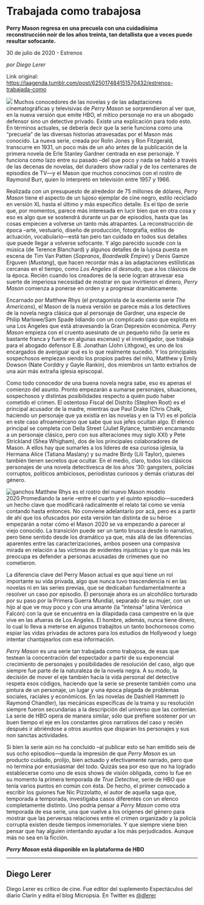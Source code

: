 # Trabajada como trabajosa

**Perry Mason regresa en una precuela con una cuidadísima reconstrucción noir de los años treinta, tan detallista que a veces puede resultar sofocante.**

30 de julio de 2020 - Estrenos

_por Diego Lerer_

Link original: https://laagenda.tumblr.com/post/625017484151570432/estrenos-trabajada-como

![](https://64.media.tumblr.com/6cd201bce2f6aacb7ea166dc3758c91f/6624637bd6c912b4-09/s500x750/a696c43d4b1f5184d71545e6d39e794408f8f5a2.jpg)
Muchos conocedores de las novelas y de las adaptaciones cinematográficas y televisivas de *Perry Mason* se sorprendieron al ver que, en la nueva versión que emite HBO, el mítico personaje no era un abogado defensor sino un detective privado. Existe una explicación para todo esto. En términos actuales, se debería decir que la serie funciona como una “precuela” de las diversas historias atravesadas por el Mason más conocido. La nueva serie, creada por Rolin Jones y Ron Fitzgerald, transcurre en 1931, un poco más de un año antes de la publicación de la primera novela de Erle Stanley Gardner centrada en ese personaje. Y funciona como lazo entre su pasado –del que poco y nada se habló a través de las decenas de novelas, del duradero show radial y de los centenares de episodios de TV—y el Mason que muchos conocimos con el rostro de Raymond Burr, quien lo interpretó en televisión entre 1957 y 1966.

Realizada con un presupuesto de alrededor de 75 millones de dólares, *Perry Mason* tiene el aspecto de un lujoso ejemplar de cine negro, estilo reciclado en versión XL hasta el último y más específico detalle. Es el tipo de serie que, por momentos, parece más interesada en lucir bien que en otra cosa y eso es algo que se sostendrá durante un par de episodios, hasta que las cosas empiecen a volverse un tanto más atrapantes. La reconstrucción de época –arte, vestuario, diseño de producción, fotografía, estilos de actuación, vocabulario—está tan pero tan cuidada en todos sus detalles que puede llegar a volverse sofocante. Y algo parecido sucede con la música (de Terence Blanchard) y algunos detalles de la lujosa puesta en escena de Tim Van Patten (*Sopranos*, *Boardwalk Empire*) y Denis Gamze Erguven (*Mustang*), que hacen recordar más a las adaptaciones estilísticas cercanas en el tiempo, como *Los Angeles al desnudo*, que a los clásicos de la época. Recién cuando los creadores de la serie logran atravesar esa suerte de imperiosa necesidad de mostrar en que invirtieron el dinero, *Perry Mason* comienza a ponerse en orden y a progresar dramáticamente.

Encarnado por Matthew Rhys (el protagonista de la excelente serie *The Americans*), el Mason de la nueva versión se parece más a los detectives de la novela negra clásica que al personaje de Gardner, una especie de Philip Marlowe/Sam Spade lidiando con un complicado caso que explota en una Los Ángeles que está atravesando la Gran Depresión económica. *Perry Mason* empieza con el cruento asesinato de un pequeño niño (la serie es bastante franca y fuerte en algunas escenas) y el investigador, que trabaja para el abogado defensor E.B. Jonathan (John Lithgow), es uno de los encargados de averiguar qué es lo que realmente sucedió. Y los principales sospechosos empiezan siendo los propios padres del niño, Matthew y Emily Dowson (Nate Corddry y Gayle Rankin), dos miembros un tanto extraños de una aún más extraña iglesia episcopal.

Como todo conocedor de una buena novela negra sabe, eso es apenas el comienzo del asunto. Pronto empezarán a sumarse personajes, situaciones, sospechosos y distintas posibilidades respecto a quién pudo haber cometido el crimen. El ostentoso Fiscal del Distrito (Stephen Root) es el principal acusador de la madre, mientras que Paul Drake (Chris Chalk, haciendo un personaje que ya existía en las novelas y en la TV) es el policía en este caso afroamericano que sabe que sus jefes ocultan algo. El elenco principal se completa con Della Street (Juliet Rylance, también encarnando a un personaje clásico, pero con sus alteraciones muy siglo XXI) y Pete Strickland (Shea Whigham), dos de los principales colaboradores de Mason. A ellos hay que sumarles a los líderes de esa curiosa iglesia, la Hermana Alice (Tatiana Maslany) y su madre Birdy (Lili Taylor), quienes también tienen secretos que ocultar. En el medio, claro, todos los clásicos personajes de una novela detectivesca de los años ’30: gangsters, policías corruptos, políticos ambiciosos, periodistas curiosos y demás criaturas del género.

![ganchos](https://64.media.tumblr.com/aa58f94d744d5ac1e786f662a20562d9/6624637bd6c912b4-5b/s500x750/57877974a0a28ff405855fdb0c1dfce7ee38530c.jpg) Matthew Rhys es el rostro del nuevo Mason modelo 2020.Promediando la serie –entre el cuarto y el quinto episodio—sucederá un hecho clave que modificará radicalmente el relato tal como se venía contando hasta entonces. No conviene adelantarlo por acá, pero es a partir de ahí que los ofuscados por esta versión tan distinta de su héroe empezarán a notar cómo el Mason 2020 se va empezando a parecer al viejo conocido. La transición puede ser un tanto brusca desde lo narrativo, pero tiene sentido desde los dramático ya que, más allá de las diferencias aparentes entre las caracterizaciones, ambos poseen una compasiva mirada en relación a las víctimas de evidentes injusticias y lo que más les preocupa es defender a personas acusadas de crímenes que no cometieron.

La diferencia clave del Perry Mason actual es que aquí tiene un rol importante su vida privada, algo que nunca tuvo trascendencia ni en las novelas ni en las series previas, que se dedicaban fundamentalmente a resolver un caso por episodio. El personaje ahora es un alcohólico torturado por su paso por la Primera Guerra Mundial, separado de su mujer, con un hijo al que ve muy poco y con una amante (la “intensa” latina Verónica Falcón) con la que se encuentra en la dilapidada casa campestre en la que vive en las afueras de Los Ángeles. El hombre, además, nunca tiene dinero, lo cual lo lleva a meterse en algunos trabajitos un tanto bochornosos como espiar las vidas privadas de actores para los estudios de Hollywood y luego intentar chantajearlos con esa información.

*Perry Mason* es una serie tan trabajada como trabajosa, de esas que testean la concentración del espectador a partir de su exponencial crecimiento de personajes y posibilidades de resolución del caso, algo que siempre fue parte de la naturaleza de la novela negra. A su modo, la decisión de mover el eje también hacia la vida personal del detective respeta esos códigos, haciendo que la serie se presente también como una pintura de un personaje, un lugar y una época plagada de problemas sociales, raciales y económicos. En las novelas de Dashiell Hammett (o Raymond Chandler), las mecánicas específicas de la trama y su resolución siempre fueron secundarias a la descripción del universo que las contenían. La serie de HBO opera de manera similar, sólo que prefiere sostener por un buen tiempo el eje en los constantes giros narrativos del caso y recién después ir abriéndose a otros asuntos que disparan los personajes y sus non sanctas actividades.

Si bien la serie aún no ha concluido –al publicar esto se han emitido seis de sus ocho episodios—queda la impresión de que *Perry Mason* es un producto cuidado, prolijo, bien actuado y efectivamente narrado, pero que no termina por entusiasmar del todo. Quizás sea por eso que no ha logrado establecerse como uno de esos shows de visión obligada, como lo fue en su momento la primera temporada de *True Detective*, serie de HBO que tenía varios puntos en común con ésta. De hecho, el primer convocado a escribir los guiones fue Nic Pizzolatto, el autor de aquella saga que, temporada a temporada, investigaba casos diferentes con un elenco completamente distinto. Uno podría pensar a *Perry Mason* como otra temporada de esa serie, una que vuelve a los orígenes del género para mostrar que las perversas relaciones entre el crimen organizado y la policía corrupta existen desde tiempos inmemoriales. Y que siempre viene bien pensar que hay alguien intentando ayudar a los más perjudicados. Aunque más no sea en la ficción.

***Perry Mason* está disponible en la plataforma de HBO**

  




---

Diego Lerer
-----------

 Diego Lerer es crítico de cine. Fue editor del suplemento Espectáculos del diario Clarín y edita el blog Micropsia. En Twitter es [@dlerer](https://twitter.com/dlerer) 


